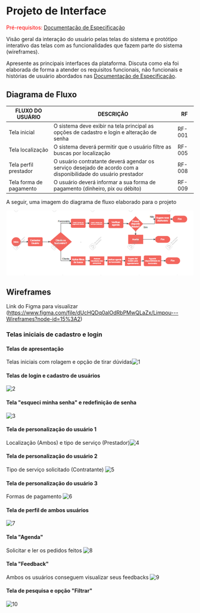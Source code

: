 
# Projeto de Interface

<span style="color:red">Pré-requisitos: <a href="2-Especificação do Projeto.md"> Documentação de Especificação</a></span>

Visão geral da interação do usuário pelas telas do sistema e protótipo interativo das telas com as funcionalidades que fazem parte do sistema (wireframes).

 Apresente as principais interfaces da plataforma. Discuta como ela foi elaborada de forma a atender os requisitos funcionais, não funcionais e histórias de usuário abordados nas <a href="2-Especificação do Projeto.md"> Documentação de Especificação</a>.

## Diagrama de Fluxo

|FLUXO DO USUÁRIO | DESCRIÇÃO | RF |
|-----------------|-----------|----|
|Tela inicial| O sistema deve exibir na tela principal as opções de cadastro e login e alteração de senha  |RF-001|
|Tela localização| O sistema deverá permitir que o usuário filtre as buscas por localização |RF-005|
|Tela perfil prestador| O usuário contratante deverá agendar os serviço desejado de acordo com a disponibilidade do usuário prestador|RF-008|
|Tela forma de pagamento| O usuário deverá informar a sua forma de pagamento (dinheiro, pix ou débito) |RF-009|

A seguir, uma imagem do diagrama de fluxo elaborado para o projeto

![Diagrama de Fluxo](img/Fluxograma.png) 

## Wireframes 

Link do Figma para visualizar (https://www.figma.com/file/dUcHQDq0alOdRbPMwQLaZx/Limpou---Wireframes?node-id=15%3A2)

### Telas iniciais de cadastro e login

#### Telas de apresentação 

Telas iniciais com rolagem e opção de tirar dúvidas![1](https://user-images.githubusercontent.com/62525275/162632196-09a11eec-346b-44d6-b869-3bf63def12d5.jpg) 

#### Telas de login e cadastro de usuários

![2](https://user-images.githubusercontent.com/62525275/162632199-c814e82f-e7bf-48f5-adaa-9eca9b0ef532.jpg)

#### Tela "esqueci minha senha" e redefinição de senha

![3](https://user-images.githubusercontent.com/62525275/162632200-3794acfe-093d-4960-b44d-9fe18184a119.jpg)

#### Tela de personalização do usuário 1

Localização (Ambos) e tipo de serviço (Prestador)![4](https://user-images.githubusercontent.com/62525275/162632202-586a62b2-8a13-4b61-9128-3c99d4f23cd0.jpg)

#### Tela de personalização do usuário 2

Tipo de serviço solicitado (Contratante) ![5](https://user-images.githubusercontent.com/62525275/162632203-999df90f-8c7e-40c3-bf78-b9a2596ef1b4.jpg)

#### Tela de personalização do usuário 3

Formas de pagamento ![6](https://user-images.githubusercontent.com/62525275/162632204-8033f721-f70f-4dcd-bb5d-bead597adde9.jpg)

#### Tela de perfil de ambos usuários 

![7](https://user-images.githubusercontent.com/62525275/162632206-d20e535c-2661-4390-b0fa-4d50e5cd4411.jpg)

#### Tela "Agenda"

Solicitar e ler os pedidos feitos ![8](https://user-images.githubusercontent.com/62525275/162632208-7d87079e-87aa-48e0-8f91-b15a4d4eeb99.jpg)

#### Tela "Feedback"

Ambos os usuários conseguem visualizar seus feedbacks ![9](https://user-images.githubusercontent.com/62525275/162632209-8d4f319a-1184-42f3-b05d-f647f07b31e5.jpg)

#### Tela de pesquisa e opção "Filtrar"

![10](https://user-images.githubusercontent.com/62525275/162632210-d2ad7ee5-261b-47eb-8f1b-f979a6b8139c.jpg)























